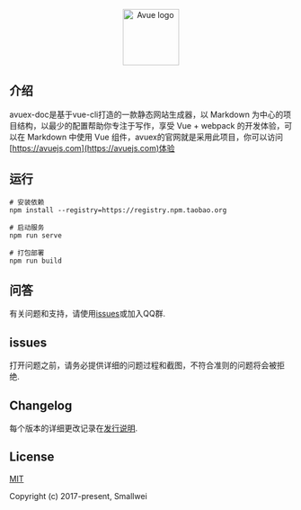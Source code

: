 <p align="center"><a href="https://avuejs.com" target="_blank" rel="noopener noreferrer"><img width="100" src="https://git.avuejs.com/avue/avuex/raw/master/images/logo.jpg" alt="Avue logo"></a></p>

## 介绍
avuex-doc是基于vue-cli打造的一款静态网站生成器，以 Markdown 为中心的项目结构，以最少的配置帮助你专注于写作，享受 Vue + webpack 的开发体验，可以在 Markdown 中使用 Vue 组件，avuex的官网就是采用此项目，你可以访问[https://avuejs.com](https://avuejs.com)体验

## 运行

```
# 安装依赖
npm install --registry=https://registry.npm.taobao.org

# 启动服务
npm run serve

# 打包部署
npm run build

```

## 问答

有关问题和支持，请使用[issues](https://git.avuejs.com/avue/avuex-doc/issues)或加入QQ群.

## issues

打开问题之前，请务必提供详细的问题过程和截图，不符合准则的问题将会被拒绝.

## Changelog

每个版本的详细更改记录在[发行说明](https://git.avuejs.com/avue/avuex-doc/releases).

## License

[MIT](http://opensource.org/licenses/MIT)

Copyright (c) 2017-present, Smallwei